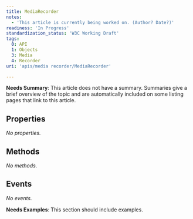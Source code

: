 ```yaml
---
title: MediaRecorder
notes:
  - 'This article is currently being worked on. (Author? Date?)'
readiness: 'In Progress'
standardization_status: 'W3C Working Draft'
tags:
  0: API
  1: Objects
  3: Media
  4: Recorder
uri: 'apis/media recorder/MediaRecorder'

---
```

**Needs Summary**: This article does not have a summary. Summaries give a brief overview of the topic and are automatically included on some listing pages that link to this article.

## Properties

*No properties.*

## Methods

*No methods.*

## Events

*No events.*

**Needs Examples**: This section should include examples.

